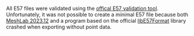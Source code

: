 All E57 files were validated using the [offical E57 validation tool](http://www.libe57.org/download.html). Unfortunately, it was not possible to create a minimal E57 file because both [MeshLab 2023.12](https://www.meshlab.net/#download) and a program based on the official [libE57Format](https://github.com/asmaloney/libE57Format) library crashed when exporting without point data.
